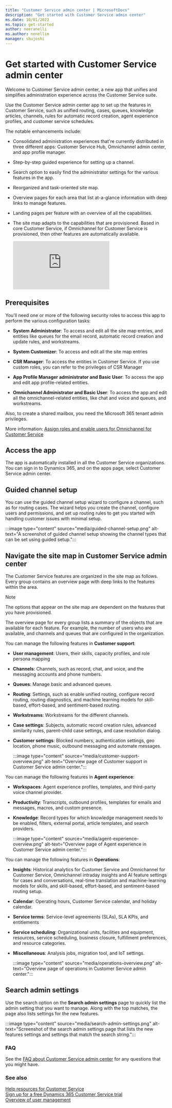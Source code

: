 ```yaml
---
title: "Customer Service admin center | MicrosoftDocs"
description: "Get started with Customer Service admin center"
ms.date: 10/01/2022
ms.topic: get-started
author: neeranelli
ms.author: nenellim
manager: shujoshi
---
```


# Get started with Customer Service admin center

Welcome to Customer Service admin center, a new app that unifies and simplifies administration experience across the Customer Service suite.

Use the Customer Service admin center app to set up the features in Customer Service, such as unified routing, cases, queues, knowledge articles, channels, rules for automatic record creation, agent experience profiles, and customer service schedules.

The notable enhancements include:  

- Consolidated administration experiences that're currently distributed in three different apps: Customer Service Hub, Omnichannel admin center, and app profile manager.

- Step-by-step guided experience for setting up a channel.

- Search option to easily find the administrator settings for the various features in the app.

- Reorganized and task-oriented site map.

- Overview pages for each area that list at-a-glance information with deep links to manage features.

- Landing pages per feature with an overview of all the capabilities.

- The site map adapts to the capabilities that are provisioned. Based in core Customer Service, if Omnichannel for Customer Service is provisioned, then other features are automatically available.


   <div class="embeddedvideo"><iframe src="https://www.microsoft.com/en-us/videoplayer/embed/RE4TYJn?maskLevel=0" frameborder="0" allowfullscreen=""></iframe></div>

## Prerequisites

You'll need one or more of the following security roles to access this app to perform the various configuration tasks:

- **System Administrator**: To access and edit all the site map entries, and entities like queues for the email record, automatic record creation and update rules, and workstreams.

- **System Customizer**: To access and edit all the site map entries

- **CSR Manager**: To access the entities in Customer Service. If you use custom roles, you can refer to the privileges of CSR Manager

- **App Profile Manager administrator and Basic User**: To access the app and edit app profile-related entities.

- **Omnichannel Administrator and Basic User**: To access the app and edit all the omnichannel-related entities, like chat and voice and queues, and workstreams.

Also, to create a shared mailbox, you need the Microsoft 365 tenant admin privileges.

More information: [Assign roles and enable users for Omnichannel for Customer Service](add-users-assign-roles.md)

## Access the app

The app is automatically installed in all the Customer Service organizations. You can sign in to Dynamics 365, and on the apps page, select Customer Service admin center.

## Guided channel setup

You can use the guided channel setup wizard to configure a channel, such as for routing cases. The wizard helps you create the channel, configure users and permissions, and set up routing rules to get you started with handling customer issues with minimal setup.

:::image type="content" source="media/guided-channel-setup.png" alt-text="A screenshot of guided channel setup showing the channel types that can be set using guided setup.":::

## Navigate the site map in Customer Service admin center

The Customer Service features are organized in the site map as follows. Every group contains an overview page with deep links to the features within the area.

> [!NOTE]
> The options that appear on the site map are dependent on the features that you have provisioned.

The overview page for every group lists a summary of the objects that are available for each feature. For example, the number of users who are available, and channels and queues that are configured in the organization.

You can manage the following features in **Customer support**:

- **User management**: Users, their skills, capacity profiles, and role persona mapping
- **Channels**: Channels, such as record, chat, and voice, and the messaging accounts and phone numbers.
- **Queues**: Manage basic and advanced queues.
- **Routing**: Settings, such as enable unified routing, configure record routing, routing diagnostics, and machine learning models for skill-based, effort-based, and sentiment-based routing.
- **Workstreams**: Workstreams for the different channels.
- **Case settings**: Subjects, automatic record creation rules, advanced similarity rules, parent-child case settings, and case resolution dialog.
- **Customer settings**: Blocked numbers, authentication settings, geo location, phone music, outbound messaging and automate messages.

  :::image type="content" source="media/customer-support-overview.png" alt-text="Overview page of Customer support in Customer Service admin center.":::

You can manage the following features in **Agent experience**:
  
- **Workspaces**: Agent experience profiles, templates, and third-party voice channel provider.
- **Productivity**: Transcripts, outbound profiles, templates for emails and messages, macros, and custom presence.
- **Knowledge**: Record types for which knowledge management needs to be enabled, filters, external portal, article templates, and search providers.

  :::image type="content" source="media/agent-experience-overview.png" alt-text="Overview page of Agent experience in Customer Service admin center.":::

You can manage the following features in **Operations**:

- **Insights**: Historical analytics for Customer Service and Omnichannel for Customer Service, Omnichannel intraday insights and AI feature settings for cases and conversations, real-time translation and machine-learning models for skills, and skill-based, effort-based, and sentiment-based routing setup.
- **Calendar**: Operating hours, Customer Service calendar, and holiday calendar.
- **Service terms**: Service-level agreements (SLAs), SLA KPIs, and entitlements
- **Service scheduling**: Organizational units, facilities and equipment, resources, service scheduling, business closure, fulfillment preferences, and resource categories.
- **Miscellaneous**: Analysis jobs, migration tool, and IoT settings.

  :::image type="content" source="media/operations-overview.png" alt-text="Overview page of operations in Customer Service admin center.":::

## Search admin settings

Use the search option on the **Search admin settings** page to quickly list the admin setting that you want to manage. Along with the top matches, the page also lists settings for the new features.

:::image type="content" source="media/search-admin-settings.png" alt-text="Screenshot of the search admin settings page that lists the new features settings and settings that match the search string.":::


### FAQ

See the [FAQ about Customer Service admin center](faq-customer-service-admin-center.md) for any questions that you might have.

### See also

[Help resources for Customer Service](help-hub.md)  
[Sign up for a free Dynamics 365 Customer Service trial](try-customer-service.md)  
[Overview of user management](overview-users.md)  

